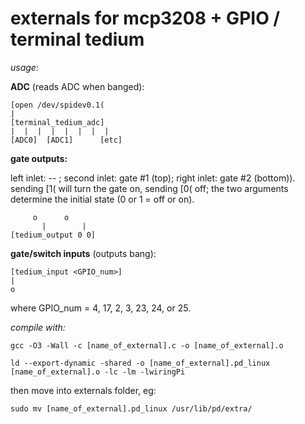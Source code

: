externals for mcp3208 + GPIO / terminal tedium
===========================================================

*usage:*


**ADC** (reads ADC when banged):
```
[open /dev/spidev0.1(
|
[terminal_tedium_adc]
|  |  |  |  |  |  |  | 
[ADC0]  [ADC1]  	[etc]
```

**gate outputs:**

left inlet: -- ; second inlet: gate #1 (top); right inlet: gate #2 (bottom)). sending [1( will turn the gate on, sending [0( off; the two arguments determine the initial state (0 or 1 = off or on).

```    
	 o    	o
       |    	|
[tedium_output 0 0]

```

**gate/switch inputs** (outputs bang): 

```
[tedium_input <GPIO_num>] 
|
o
```

where GPIO_num = 4, 17, 2, 3, 23, 24, or 25.



*compile with:*

`gcc -O3 -Wall -c [name_of_external].c -o [name_of_external].o`

`ld --export-dynamic -shared -o [name_of_external].pd_linux [name_of_external].o -lc -lm -lwiringPi`

then move into externals folder, eg: 

`sudo mv [name_of_external].pd_linux /usr/lib/pd/extra/`


